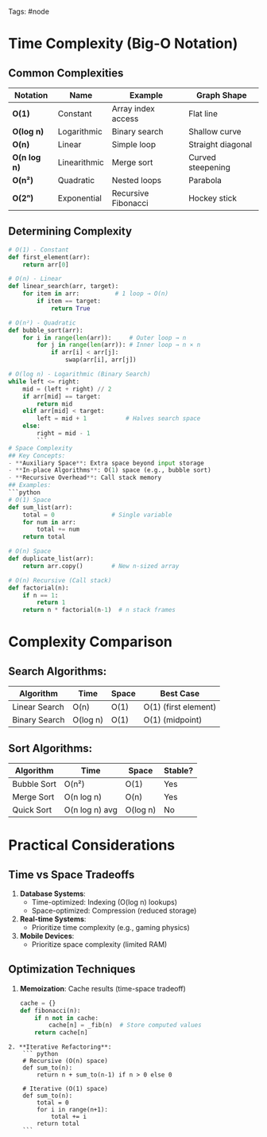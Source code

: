 Tags: #node 
# Time Complexity (Big-O Notation)
## Common Complexities
| Notation | Name | Example | Graph Shape |
|----------|------|---------|-------------|
| **O(1)** | Constant | Array index access | Flat line |
| **O(log n)** | Logarithmic | Binary search | Shallow curve |
| **O(n)** | Linear | Simple loop | Straight diagonal |
| **O(n log n)** | Linearithmic | Merge sort | Curved steepening |
| **O(n²)** | Quadratic | Nested loops | Parabola |
| **O(2ⁿ)** | Exponential | Recursive Fibonacci | Hockey stick |
## Determining Complexity
```python
# O(1) - Constant
def first_element(arr):
    return arr[0]  

# O(n) - Linear
def linear_search(arr, target):
    for item in arr:          # 1 loop → O(n)
        if item == target:
            return True

# O(n²) - Quadratic
def bubble_sort(arr):
    for i in range(len(arr)):     # Outer loop → n
        for j in range(len(arr)): # Inner loop → n × n
            if arr[i] < arr[j]:
                swap(arr[i], arr[j])

# O(log n) - Logarithmic (Binary Search)
while left <= right:
    mid = (left + right) // 2
    if arr[mid] == target:
        return mid
    elif arr[mid] < target:
        left = mid + 1           # Halves search space
    else:
        right = mid - 1
        ```
# Space Complexity
## Key Concepts:
- **Auxiliary Space**: Extra space beyond input storage
- **In-place Algorithms**: O(1) space (e.g., bubble sort)
- **Recursive Overhead**: Call stack memory
## Examples:
```python
# O(1) Space
def sum_list(arr):
    total = 0                # Single variable
    for num in arr:
        total += num
    return total

# O(n) Space
def duplicate_list(arr):
    return arr.copy()        # New n-sized array

# O(n) Recursive (Call stack)
def factorial(n):
    if n == 1:
        return 1
    return n * factorial(n-1)  # n stack frames
```
# Complexity Comparison
## Search Algorithms:

|Algorithm|Time|Space|Best Case|
|---|---|---|---|
|Linear Search|O(n)|O(1)|O(1) (first element)|
|Binary Search|O(log n)|O(1)|O(1) (midpoint)|
## Sort Algorithms:

|Algorithm|Time|Space|Stable?|
|---|---|---|---|
|Bubble Sort|O(n²)|O(1)|Yes|
|Merge Sort|O(n log n)|O(n)|Yes|
|Quick Sort|O(n log n) avg|O(log n)|No|
# Practical Considerations
## Time vs Space Tradeoffs
1. **Database Systems**:
    - Time-optimized: Indexing (O(log n) lookups)
    - Space-optimized: Compression (reduced storage)
2. **Real-time Systems**:
    - Prioritize time complexity (e.g., gaming physics)
3. **Mobile Devices**:
    - Prioritize space complexity (limited RAM)
## Optimization Techniques
1. **Memoization**: Cache results (time-space tradeoff)
	```python
	cache = {}
	def fibonacci(n):
	    if n not in cache:
	        cache[n] = _fib(n)  # Store computed values
	    return cache[n]
```
2. **Iterative Refactoring**:
	``` python
	# Recursive (O(n) space)
	def sum_to(n):
	    return n + sum_to(n-1) if n > 0 else 0
	
	# Iterative (O(1) space)
	def sum_to(n):
	    total = 0
	    for i in range(n+1):
	        total += i
	    return total
	```
